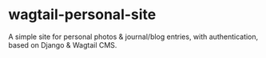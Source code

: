 # wagtail-personal-site
A simple site for personal photos &amp; journal/blog entries, with authentication, based on Django &amp; Wagtail CMS.
